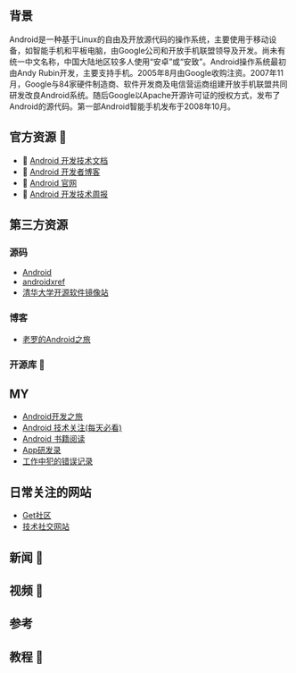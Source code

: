 ## 背景
Android是一种基于Linux的自由及开放源代码的操作系统，主要使用于移动设备，如智能手机和平板电脑，由Google公司和开放手机联盟领导及开发。尚未有统一中文名称，中国大陆地区较多人使用“安卓”或“安致”。Android操作系统最初由Andy Rubin开发，主要支持手机。2005年8月由Google收购注资。2007年11月，Google与84家硬件制造商、软件开发商及电信营运商组建开放手机联盟共同研发改良Android系统。随后Google以Apache开源许可证的授权方式，发布了Android的源代码。第一部Android智能手机发布于2008年10月。

## 官方资源 💼
- 👨 [Android 开发技术文档](https://developer.android.google.cn/)
- 🏃 [Android 开发者博客](https://android-developers.googleblog.com/)
- 👨 [Android 官网](https://developer.android.com/studio/index.html)
- 🏃 [Android 开发技术周报](https://www.androidweekly.cn/)

## 第三方资源

### 源码

- [Android](https://github.com/android)
- [androidxref](http://androidxref.com/)
- [清华大学开源软件镜像站](https://mirrors.tuna.tsinghua.edu.cn/help/AOSP/)

### 博客

- [老罗的Android之旅](https://blog.csdn.net/luoshengyang)

### 开源库 🔧

## MY
- [Android开发之旅](https://github.com/qmsggg/qmsggg_BlogCollect/tree/master/MyStudyRecoder)
- [Android 技术关注(每天必看)](https://github.com/qmsggg/qmsggg_BlogCollect/issues/15)
- [Android 书籍阅读](https://github.com/qmsggg/qmsggg_BlogCollect/issues/17)
- [App研发录](https://github.com/qmsggg/qmsggg_BlogCollect/issues/36)
- [工作中犯的错误记录](https://github.com/qmsggg/qmsggg_BlogCollect/issues/18)

## 日常关注的网站
- [Get社区](http://get.ftqq.com/?c=default)
- [技术社交网站](https://github.com/qmsggg/qmsggg_BlogCollect/issues/16)

## 新闻 📃

## 视频 🎥

## 参考

## 教程 🍞
